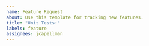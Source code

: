 ```yaml
---
name: Feature Request
about: Use this template for tracking new features.
title: "Unit Tests:"
labels: feature
assignees: jcapellman
---
```

